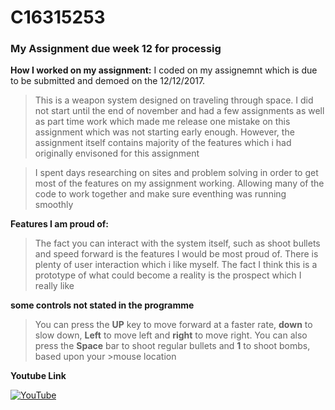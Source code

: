 # C16315253
### My Assignment due week 12 for processig
**How I worked on my assignment:**
I coded on my assignemnt which is due to be submitted and demoed on the 12/12/2017. 
>This is a weapon system designed on traveling through space. 
I did not start until the end of november and had a few assignments as well as part time work
>which made me release one mistake on this assignment which was not starting early enough.
However, the assignment itself contains majority of the features which i had originally envisoned for this assignment

>I spent days researching on sites and problem solving in order to get most of the features on my assignment working.
Allowing many of the code to work together and make sure eventhing was running smoothly

**Features I am proud of:**

>The fact you can interact with the system itself, such as shoot bullets and speed forward is the features I would 
>be most proud of. There is plenty of user interaction which i like myself.
>The fact I think this is a prototype of what could become a reality is the prospect which I really like

**some controls not stated in the programme**
>You can press the **UP** key to move forward at a faster rate, **down** to slow down, **Left** to move left
>and **right** to move right. You can also press the **Space** bar to shoot regular bullets  and **1** to shoot bombs, based upon your >mouse location

**Youtube Link**

[![YouTube](http://img.youtube.com/vi/u5nc7LkY1uw/0.jpg)](https://www.youtube.com/watch?v=u5nc7LkY1uw")
